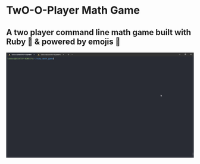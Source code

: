 # TwO-O-Player Math Game

## A two player command line math game built with Ruby 💎 & powered by emojis 💖

<img src="https://github.com/ShoroukAziz/ruby_math_game/blob/master/docs/screenshot.gif?raw=true" />
